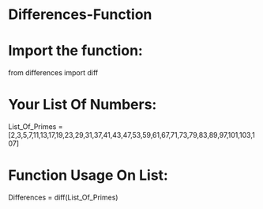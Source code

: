 # Differences-Function
# Import the function:
from differences import diff

# Your List Of Numbers:
List_Of_Primes = [2,3,5,7,11,13,17,19,23,29,31,37,41,43,47,53,59,61,67,71,73,79,83,89,97,101,103,107]

# Function Usage On List:
Differences = diff(List_Of_Primes)
